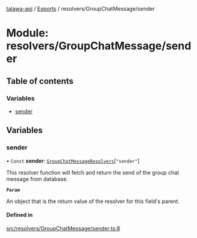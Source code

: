 [talawa-api](../README.md) / [Exports](../modules.md) / resolvers/GroupChatMessage/sender

# Module: resolvers/GroupChatMessage/sender

## Table of contents

### Variables

- [sender](resolvers_GroupChatMessage_sender.md#sender)

## Variables

### sender

• `Const` **sender**: [`GroupChatMessageResolvers`](types_generatedGraphQLTypes.md#groupchatmessageresolvers)[``"sender"``]

This resolver function will fetch and return the send of the group chat message from database.

**`Param`**

An object that is the return value of the resolver for this field's parent.

#### Defined in

[src/resolvers/GroupChatMessage/sender.ts:8](https://github.com/PalisadoesFoundation/talawa-api/blob/a731ade/src/resolvers/GroupChatMessage/sender.ts#L8)
